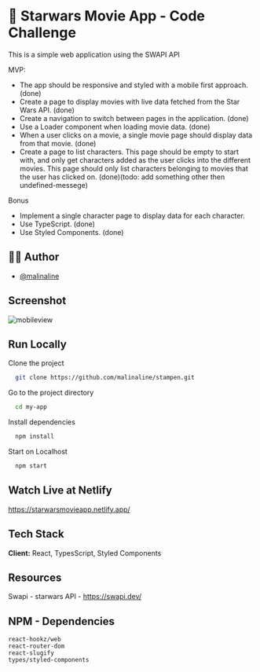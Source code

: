 # :rocket: Starwars Movie App - Code Challenge

This is a simple web application using the SWAPI API

MVP:

- The app should be responsive and styled with a mobile first approach. (done)
- Create a page to display movies with live data fetched from the Star Wars API. (done)
- Create a navigation to switch between pages in the application. (done)
- Use a Loader component when loading movie data. (done)
- When a user clicks on a movie, a single movie page should display data from that movie. (done)
- Create a page to list characters. This page should be empty to start with, and only get characters added as the user clicks into the different movies. This page should only list characters belonging to movies that the user has clicked on. (done)(todo: add something other then undefined-messege)

Bonus

- Implement a single character page to display data for each character.
- Use TypeScript. (done)
- Use Styled Components. (done)

## 👩‍💻 Author

- [@malinaline](https://www.github.com/malinaline)

## Screenshot

![mobileview](https://github.com/malinaline/stampen/assets/75427957/88648261-6ca2-43db-a957-b89955548d31)

## Run Locally

Clone the project

```bash
  git clone https://github.com/malinaline/stampen.git
```

Go to the project directory

```bash
  cd my-app
```

Install dependencies

```bash
  npm install
```

Start on Localhost

```bash
  npm start
```

## Watch Live at Netlify

https://starwarsmovieapp.netlify.app/

## Tech Stack

**Client:** React, TypesScript, Styled Components

## Resources

Swapi - starwars API - https://swapi.dev/

## NPM - Dependencies

    react-hookz/web
    react-router-dom
    react-slugify
    types/styled-components
